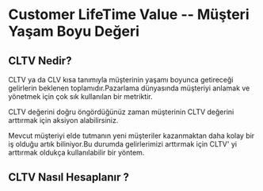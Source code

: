 # Customer LifeTime Value  -- Müşteri Yaşam Boyu Değeri


## CLTV Nedir?

CLTV ya da CLV kısa tanımıyla müşterinin yaşamı boyunca getireceği gelirlerin beklenen toplamıdır.Pazarlama dünyasında müşteriyi anlamak ve yönetmek için çok sık kullanılan
bir metriktir.

CLTV değerini doğru öngördüğünüz zaman müşterinin CLTV değerini arttırmak için aksiyon alabilirsiniz.

Mevcut müşteriyi elde tutmanın yeni müşteriler kazanmaktan daha kolay bir iş olduğu artık biliniyor.Bu durumda gelirlerimizi arttırmak için CLTV' yi arttırmak oldukça kullanılabilir bir yöntem.

## CLTV Nasıl Hesaplanır ?


